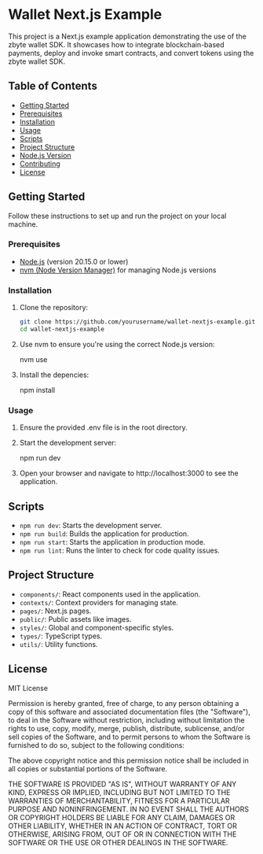 # Wallet Next.js Example

This project is a Next.js example application demonstrating the use of the zbyte wallet SDK. It showcases how to integrate blockchain-based payments, deploy and invoke smart contracts, and convert tokens using the zbyte wallet SDK.

## Table of Contents

- [Getting Started](#getting-started)
- [Prerequisites](#prerequisites)
- [Installation](#installation)
- [Usage](#usage)
- [Scripts](#scripts)
- [Project Structure](#project-structure)
- [Node.js Version](#nodejs-version)
- [Contributing](#contributing)
- [License](#license)

## Getting Started

Follow these instructions to set up and run the project on your local machine.

### Prerequisites

- [Node.js](https://nodejs.org/) (version 20.15.0 or lower)
- [nvm (Node Version Manager)](https://github.com/nvm-sh/nvm) for managing Node.js versions

### Installation

1. Clone the repository:

   ```sh
   git clone https://github.com/yourusername/wallet-nextjs-example.git
   cd wallet-nextjs-example

2. Use nvm to ensure you're using the correct Node.js version:

    nvm use

3. Install the depencies:

    npm install

### Usage

1. Ensure the provided .env file is in the root directory.

2. Start the development server:

    npm run dev

3. Open your browser and navigate to http://localhost:3000 to see the application.

## Scripts

- `npm run dev`: Starts the development server.
- `npm run build`: Builds the application for production.
- `npm run start`: Starts the application in production mode.
- `npm run lint`: Runs the linter to check for code quality issues.

## Project Structure

- `components/`: React components used in the application.
- `contexts/`: Context providers for managing state.
- `pages/`: Next.js pages.
- `public/`: Public assets like images.
- `styles/`: Global and component-specific styles.
- `types/`: TypeScript types.
- `utils/`: Utility functions.

## License

MIT License

Permission is hereby granted, free of charge, to any person obtaining a copy
of this software and associated documentation files (the "Software"), to deal
in the Software without restriction, including without limitation the rights
to use, copy, modify, merge, publish, distribute, sublicense, and/or sell
copies of the Software, and to permit persons to whom the Software is
furnished to do so, subject to the following conditions:

The above copyright notice and this permission notice shall be included in all
copies or substantial portions of the Software.

THE SOFTWARE IS PROVIDED "AS IS", WITHOUT WARRANTY OF ANY KIND, EXPRESS OR
IMPLIED, INCLUDING BUT NOT LIMITED TO THE WARRANTIES OF MERCHANTABILITY,
FITNESS FOR A PARTICULAR PURPOSE AND NONINFRINGEMENT. IN NO EVENT SHALL THE
AUTHORS OR COPYRIGHT HOLDERS BE LIABLE FOR ANY CLAIM, DAMAGES OR OTHER
LIABILITY, WHETHER IN AN ACTION OF CONTRACT, TORT OR OTHERWISE, ARISING FROM,
OUT OF OR IN CONNECTION WITH THE SOFTWARE OR THE USE OR OTHER DEALINGS IN THE
SOFTWARE.
